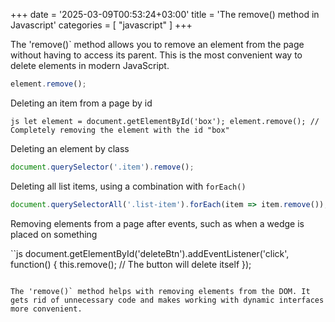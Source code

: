 +++
date = '2025-03-09T00:53:24+03:00'
title = 'The remove() method in Javascript'
categories = [ "javascript" ]
+++

The 'remove()` method allows you to remove an element from the page without having to access its parent. This is the most convenient way to delete elements in modern JavaScript.

```js
element.remove();
```

Deleting an item from a page by id

``js
let element = document.getElementById('box');
element.remove();
// Completely removing the element with the id "box"
``

Deleting an element by class

```js
document.querySelector('.item').remove();
```

Deleting all list items, using a combination with `forEach()`

```js
document.querySelectorAll('.list-item').forEach(item => item.remove());
```

Removing elements from a page after events, such as when a wedge is placed on something

``js
document.getElementById('deleteBtn').addEventListener('click', function() {
this.remove();
// The button will delete itself
});
```

The 'remove()` method helps with removing elements from the DOM. It gets rid of unnecessary code and makes working with dynamic interfaces more convenient.